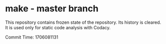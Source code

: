 # make - master branch

This repository contains frozen state of the repository.
Its history is cleared. It is used only for static code
analysis with Codacy.

Commit Time: 1706081131